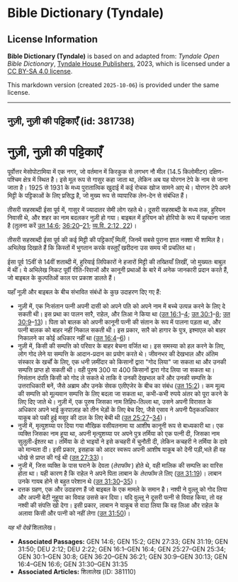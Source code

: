 # Bible Dictionary (Tyndale)

## License Information

**Bible Dictionary (Tyndale)** is based on and adapted from: _Tyndale Open Bible Dictionary_, [Tyndale House Publishers](https://tyndaleopenresources.com/), 2023, which is licensed under a [CC BY-SA 4.0 license](https://creativecommons.org/licenses/by-sa/4.0/legalcode.en).

This markdown version (created `2025-10-06`) is provided under the same license.



--------------------------------

## नुज़ी, नुज़ी की पट्टिकाएँ (id: 381738)

नुज़ी, नुज़ी की पट्टिकाएँ
=========================

पूर्वोत्तर मेसोपोटामिया में एक नगर, जो वर्तमान में किरकुक से लगभग नौ मील (14\.5 किलोमीटर) दक्षिण\-पश्चिम क्षेत्र में स्थित है। इसे मूल रूप से गासुर कहा जाता था, लेकिन अब यह योरगन टेपे के नाम से जाना जाता है। 1925 से 1931 के मध्य पुरातात्विक खुदाई में कई रोचक खोज सामने आए थे। योरगन टेपे अपने मिट्टी के पट्टिकाओं के लिए प्रसिद्ध है, जो मुख्य रूप से व्यापारिक लेन\-देन से संबंधित हैं।

तीसरी सहस्राब्दी ईसा पूर्व में, गासुर में ज्यादातर सेमी लोग रहते थे। दूसरी सहस्राब्दी के मध्य तक, हुरियन निवासी थे, और शहर का नाम बदलकर नुज़ी हो गया। बाइबल में हुरियन को होरियो के रूप में पहचाना जाता है (तुलना करें [उत 14:6](https://ref.ly/Gen14:6); [36:20](https://ref.ly/Gen36:20-Gen36:21)–[21](https://ref.ly/Gen36:20-Gen36:21); [व्य.वि. 2:12, 22](https://ref.ly/Deut2:12,Deut2:22))।

तीसरी सहस्राब्दी ईसा पूर्व की कई मिट्टी की पट्टिकाएँ मिलीं, जिनमें सबसे पुराना ज्ञात नक्शा भी शामिल है। अभिलेख दिखाते हैं कि किस्तों में भुगतान करके वस्तुएँ खरीदना उस समय भी प्रचलित था।

ईसा पूर्व 15वीं से 14वीं शताब्दी में, हुरियाई लिपिकारों ने हजारों मिट्टी की तख्तियाँ लिखीं, जो मुख्यतः बाबुल में थीं। ये अभिलेख निकट पूर्वी रीति\-रिवाजों और कानूनी प्रथाओं के बारे में अनेक जानकारी प्रदान करते हैं, जो बाइबल के कुल्पतिओं काल पर प्रकाश डालते हैं।

यहाँ नूज़ी और बाइबल के बीच संभावित संबंधों के कुछ उदाहरण दिए गए हैं:

* नुज़ी में, एक निःसंतान पत्नी अपनी दासी को अपने पति को अपने नाम में बच्चे उत्पन्न करने के लिए दे सकती थी। इस प्रथा का पालन सारै, राहेल, और लिआ ने किया था ([उत 16:1](https://ref.ly/Gen16:1-Gen16:4)–[4](https://ref.ly/Gen16:1-Gen16:4); [उत 30:1](https://ref.ly/Gen30:1-Gen30:8)–[8](https://ref.ly/Gen30:1-Gen30:8); [उत 30:9](https://ref.ly/Gen30:9-Gen30:13)–[13](https://ref.ly/Gen30:9-Gen30:13))। पिता को बालक को अपनी कानूनी पत्नी की संतान के रूप में पालना पड़ता था, और पत्नी बालक को बाहर नहीं निकाल सकती थी। इस प्रकार, सारै को हागार के पुत्र, इश्माएल को बाहर निकालने का कोई अधिकार नहीं था ([उत 16:4](https://ref.ly/Gen16:4-Gen16:6)–[6](https://ref.ly/Gen16:4-Gen16:6))।
* नुज़ी में, किसी की सम्पत्ति को परिवार के बाहर बेचना वर्जित था। इस समस्या को हल करने के लिए, लोग गोद लेने या सम्पत्ति के आदान\-प्रदान का प्रयोग करते थे। जीवनभर की देखभाल और अंतिम संस्कार के खर्चों के लिए, एक धनी ज़मींदार को किसानों द्वारा "गोद लिया" जा सकता था और उनकी सम्पत्ति प्राप्त हो सकती थी। वही पुरुष 300 या 400 किसानों द्वारा गोद लिया जा सकता था। निसंतान दंपति किसी को गोद ले सकते थे ताकि वे उनकी देखभाल करें और उनकी सम्पत्ति के उत्तराधिकारी बनें, जैसे अब्राम और उनके सेवक एलीएजेर के बीच का संबंध ([उत 15:2](https://ref.ly/Gen15:2))। कम मूल्य की सम्पत्ति को मूल्यवान सम्पत्ति के लिए बदला जा सकता था, कभी\-कभी रुपये अंतर को पूरा करने के लिए दिए जाते थे। नुज़ी में, एक पुरुष जिसका नाम तिहिप\-तिल्ला था, उसने अपनी विरासत के अधिकार अपने भाई कुरपाज़ाह को तीन भेड़ों के लिए बेच दिए, जैसे एसाव ने अपनी पैतृकअधिकार याकूब को पकी हुई मसूर की दाल के लिए बेची थी ([उत 25:27](https://ref.ly/Gen25:27-Gen25:34)–[34](https://ref.ly/Gen25:27-Gen25:34))।
* नुजी में, मृत्युशय्या पर दिया गया मौखिक वसीयतनामा या आशीष कानूनी रूप से बाध्यकारी था। एक व्यक्ति जिसका नाम हूया था, अपनी मृत्युशय्या पर अपने पुत्र तर्मिया को एक पत्नी दी, जिसका नाम सुलुली\-ईश्तर था। तर्मिया के दो भाइयों ने इसे कचहरी में चुनौती दी, लेकिन कचहरी ने तर्मिया के दावे को मान्यता दी। इसी प्रकार, इसहाक को आदर स्वरूप अपनी आशीष याकूब को देनी पड़ी,भले ही वह धोखे से प्राप्त की गई थी ([उत 27:33](https://ref.ly/Gen27:33))।
* नुजी में, जिस व्यक्ति के पास घराने के देवता (*तेराफीम* ) होते थे, वही मालिक की सम्पत्ति का वारिस होता था। यही कारण है कि राहेल ने अपने पिता लाबान के *तेराफीम* ले लिए ([उत 31:19](https://ref.ly/Gen31:19))। लाबान उनके गायब होने से बहुत परेशान थे ([उत 31:30](https://ref.ly/Gen31:30-Gen31:35)–[35](https://ref.ly/Gen31:30-Gen31:35))।
* दत्तक ग्रहण, एक और उदाहरण हैं जो बाइबल के एक मामले के समान है। नश्वी ने वुल्लू को गोद लिया और अपनी बेटी नुहूया का विवाह उससे कर दिया। यदि वुल्लू ने दूसरी पत्नी से विवाह किया, तो वह नश्वी की संपत्ति खो देगा। इसी प्रकार, लाबान ने याकूब से वादा लिया कि वह लिआ और राहेल के अलावा किसी और पत्नी को नहीं लेगा ([उत 31:50](https://ref.ly/Gen31:50))।

*यह भी देखें* शिलालेख।

* **Associated Passages:** GEN 14:6; GEN 15:2; GEN 27:33; GEN 31:19; GEN 31:50; DEU 2:12; DEU 2:22; GEN 16:1–GEN 16:4; GEN 25:27–GEN 25:34; GEN 30:1–GEN 30:8; GEN 36:20–GEN 36:21; GEN 30:9–GEN 30:13; GEN 16:4–GEN 16:6; GEN 31:30–GEN 31:35
* **Associated Articles:** शिलालेख (ID: 381110)

